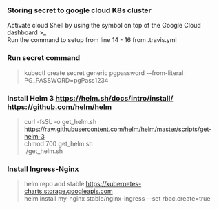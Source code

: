 ### Storing secret to google cloud K8s cluster

Activate cloud Shell by using the symbol on top of the Google Cloud dashboard >_  
Run the command to setup from line 14 - 16 from .travis.yml  

### Run secret command  
>kubectl create secret generic pgpassword --from-literal PG_PASSWORD=pgPass1234  

### Install Helm 3  https://helm.sh/docs/intro/install/  https://github.com/helm/helm  
>curl -fsSL -o get_helm.sh https://raw.githubusercontent.com/helm/helm/master/scripts/get-helm-3  
>chmod 700 get_helm.sh  
>./get_helm.sh  

### Install Ingress-Nginx  
>helm repo add stable https://kubernetes-charts.storage.googleapis.com  
>helm install my-nginx stable/nginx-ingress --set rbac.create=true  



